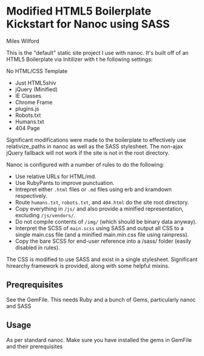 Modified HTML5 Boilerplate Kickstart for Nanoc using SASS
==========
Miles Wilford

This is the "default" static site project I use with nanoc.
It's built off of an HTML5 Boilerplate via Initilizer with t
he following settings:

No HTML/CSS Template
* Just HTML5shiv
* jQuery (Minified)
* IE Classes
* Chrome Frame
* plugins.js
* Robots.txt
* Humans.txt
* 404 Page

Significant modifications were made to the boilerplate to effectively use
relativize_paths in nanoc as well as the SASS stylesheet.  The
non-ajax jQuery fallback will not work if the site is not in the
root directory.

Nanoc is configured with a number of rules to do the following:

* Use relative URLs for HTML/md.
* Use RubyPants to improve punctuation.
* Intrepret either `.html` files or `.md` files using erb and kramdown respectively.
* Route `humans.txt`, `robots.txt`, and `404.html` do the site root directory.
* Copy everything in `/js/` and also provide a minified representation, excluding `/js/vendors/`.
* Do not compile contents of `/img/` (which should be binary data anyway).
* Interpret the SCSS of `main.scss` using SASS and output all CSS to a single main.css file
(and a minified main.min.css file using rainpress).
* Copy the bare SCSS for end-user reference into a /sass/ folder (easily disabled in rules).

The CSS is modified to use SASS and exist in a single stylesheet.
Significant hirearchy framework is provided, along with some helpful mixins.

Preqrequisites
-----------
See the GemFile.
This needs Ruby and a bunch of Gems, particularly nanoc and SASS

Usage
--------------------
As per standard nanoc.  Make sure you have installed the
gems in GemFile and their prerequisites
